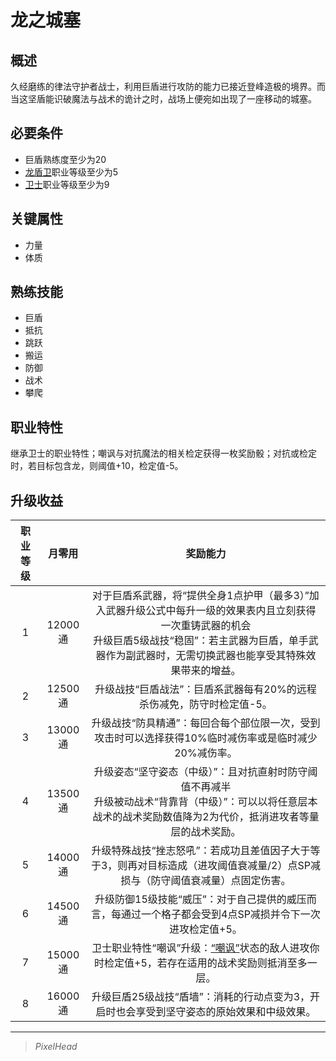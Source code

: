 # 龙之城塞

## 概述

久经磨练的律法守护者战士，利用巨盾进行攻防的能力已接近登峰造极的境界。而当这坚盾能识破魔法与战术的诡计之时，战场上便宛如出现了一座移动的城塞。

## 必要条件

* 巨盾熟练度至少为20
* <a href="../dragon_shielder" target="_blank">龙盾卫</a>职业等级至少为5
* <a href="../../../basicJob/Guard" target="_blank">卫士</a>职业等级至少为9

## 关键属性

* 力量
* 体质

## 熟练技能

* 巨盾
* 抵抗
* 跳跃
* 搬运
* 防御
* 战术
* 攀爬
  
## 职业特性

继承卫士的职业特性；嘲讽与对抗魔法的相关检定获得一枚奖励骰；对抗或检定时，若目标包含龙，则阈值+10，检定值-5。

## 升级收益

职业等级|月零用|奖励能力
:--:|:--:|:--:
1|12000通|对于巨盾系武器，将“提供全身1点护甲（最多3）”加入武器升级公式中每升一级的效果表内且立刻获得一次重铸武器的机会<br>升级巨盾5级战技“稳固”：若主武器为巨盾，单手武器作为副武器时，无需切换武器也能享受其特殊效果带来的增益。
2|12500通|升级战技“巨盾战法”：巨盾系武器每有20%的远程杀伤减免，防守时检定值-5。
3|13000通|升级战技“防具精通”：每回合每个部位限一次，受到攻击时可以选择获得10%临时减伤率或是临时减少20%减伤率。
4|13500通|升级姿态“坚守姿态（中级）”：且对抗直射时防守阈值不再减半<br>升级被动战术“背靠背（中级）”：可以以将任意层本战术的战术奖励数值降为2为代价，抵消进攻者等量层的战术奖励。
5|14000通|升级特殊战技“挫志怒吼”：若成功且差值因子大于等于3，则再对目标造成（进攻阈值衰减量/2）点SP减损与（防守阈值衰减量）点固定伤害。
6|14500通|升级防御15级技能“威压”：对于自己提供的威压而言，每通过一个格子都会受到4点SP减损并令下一次进攻检定值+5。
7|15000通|卫士职业特性“嘲讽”升级：<a href="../../../../status/normal/#嘲讽" target="_blank">“嘲讽”</a>状态的敌人进攻你时检定值+5，若存在适用的战术奖励则抵消至多一层。
8|16000通|升级巨盾25级战技“盾墙”：消耗的行动点变为3，开启时也会享受到坚守姿态的原始效果和中级效果。

---

> *PixelHead*